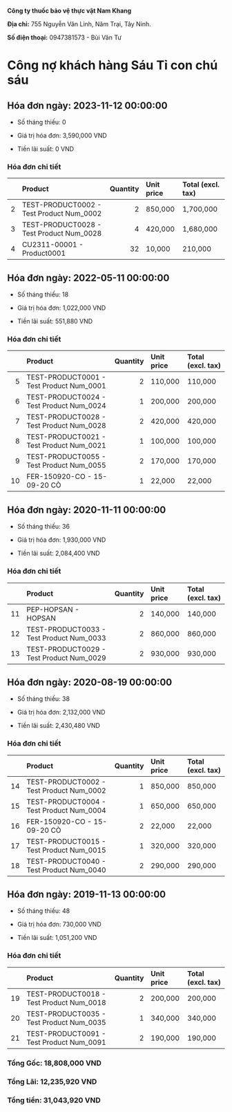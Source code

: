 **Công ty thuốc bảo vệ thực vật Nam Khang**

**Địa chỉ:** 755 Nguyễn Văn Linh, Năm Trại, Tây Ninh.

**Số điện thoại:** 0947381573 - Bùi Văn Tư

# Công nợ khách hàng **Sáu Tỉ con chú sáu**
## Hóa đơn ngày:	2023-11-12 00:00:00

 - Số tháng thiếu: 0

 - Giá trị hóa đơn: 3,590,000 VND

 - Tiền lãi suất: 0 VND

### Hóa đơn chi tiết
|    | Product                                  |   Quantity | Unit price   | Total (excl. tax)   |
|---:|:-----------------------------------------|-----------:|:-------------|:--------------------|
|  2 | TEST-PRODUCT0002 - Test Product Num_0002 |          2 | 850,000      | 1,700,000           |
|  3 | TEST-PRODUCT0028 - Test Product Num_0028 |          4 | 420,000      | 1,680,000           |
|  4 | CU2311-00001 - Product0001               |         32 | 10,000       | 210,000             |
## Hóa đơn ngày:	2022-05-11 00:00:00

 - Số tháng thiếu: 18

 - Giá trị hóa đơn: 1,022,000 VND

 - Tiền lãi suất: 551,880 VND

### Hóa đơn chi tiết
|    | Product                                  |   Quantity | Unit price   | Total (excl. tax)   |
|---:|:-----------------------------------------|-----------:|:-------------|:--------------------|
|  5 | TEST-PRODUCT0001 - Test Product Num_0001 |          2 | 110,000      | 110,000             |
|  6 | TEST-PRODUCT0024 - Test Product Num_0024 |          1 | 200,000      | 200,000             |
|  7 | TEST-PRODUCT0028 - Test Product Num_0028 |          2 | 420,000      | 420,000             |
|  8 | TEST-PRODUCT0021 - Test Product Num_0021 |          1 | 100,000      | 100,000             |
|  9 | TEST-PRODUCT0055 - Test Product Num_0055 |          2 | 170,000      | 170,000             |
| 10 | FER-150920-CO - 15-09-20 CÒ              |          1 | 22,000       | 22,000              |
## Hóa đơn ngày:	2020-11-11 00:00:00

 - Số tháng thiếu: 36

 - Giá trị hóa đơn: 1,930,000 VND

 - Tiền lãi suất: 2,084,400 VND

### Hóa đơn chi tiết
|    | Product                                  |   Quantity | Unit price   | Total (excl. tax)   |
|---:|:-----------------------------------------|-----------:|:-------------|:--------------------|
| 11 | PEP-HOPSAN - HOPSAN                      |          2 | 140,000      | 140,000             |
| 12 | TEST-PRODUCT0033 - Test Product Num_0033 |          2 | 860,000      | 860,000             |
| 13 | TEST-PRODUCT0029 - Test Product Num_0029 |          2 | 930,000      | 930,000             |
## Hóa đơn ngày:	2020-08-19 00:00:00

 - Số tháng thiếu: 38

 - Giá trị hóa đơn: 2,132,000 VND

 - Tiền lãi suất: 2,430,480 VND

### Hóa đơn chi tiết
|    | Product                                  |   Quantity | Unit price   | Total (excl. tax)   |
|---:|:-----------------------------------------|-----------:|:-------------|:--------------------|
| 14 | TEST-PRODUCT0002 - Test Product Num_0002 |          1 | 850,000      | 850,000             |
| 15 | TEST-PRODUCT0004 - Test Product Num_0004 |          1 | 650,000      | 650,000             |
| 16 | FER-150920-CO - 15-09-20 CÒ              |          2 | 22,000       | 22,000              |
| 17 | TEST-PRODUCT0015 - Test Product Num_0015 |          1 | 320,000      | 320,000             |
| 18 | TEST-PRODUCT0040 - Test Product Num_0040 |          2 | 290,000      | 290,000             |
## Hóa đơn ngày:	2019-11-13 00:00:00

 - Số tháng thiếu: 48

 - Giá trị hóa đơn: 730,000 VND

 - Tiền lãi suất: 1,051,200 VND

### Hóa đơn chi tiết
|    | Product                                  |   Quantity | Unit price   | Total (excl. tax)   |
|---:|:-----------------------------------------|-----------:|:-------------|:--------------------|
| 19 | TEST-PRODUCT0018 - Test Product Num_0018 |          2 | 200,000      | 200,000             |
| 20 | TEST-PRODUCT0035 - Test Product Num_0035 |          1 | 340,000      | 340,000             |
| 21 | TEST-PRODUCT0091 - Test Product Num_0091 |          2 | 190,000      | 190,000             |
### Tổng Gốc: 18,808,000 VND
### Tổng Lãi: 12,235,920 VND
### Tổng tiền: 31,043,920 VND